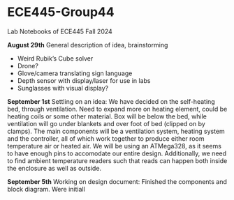 # ECE445-Group44
Lab Notebooks of ECE445 Fall 2024 

**August 29th**
General description of idea, brainstorming
- Weird Rubik’s Cube solver
- Drone?
- Glove/camera translating sign language
- Depth sensor with display/laser for use in labs
- Sunglasses with visual display?

**September 1st**
Settling on an idea:
We have decided on the self-heating bed, through ventilation. Need to expand more on heating element, could be heating coils or some other material. Box will be below the bed, while ventilation will go under blankets and over foot of bed (clipped on by clamps). The main components will be a ventilation system, heating system and the controller, all of which work together to produce either room temperature air or heated air. We will be using an ATMega328, as it seems to have enough pins to accomodate our entire design. Additionally, we need to find ambient temperature readers such that reads can happen both inside the enclosure as well as outside.

**September 5th**
Working on design document:
Finished the components and block diagram. Were initiall
